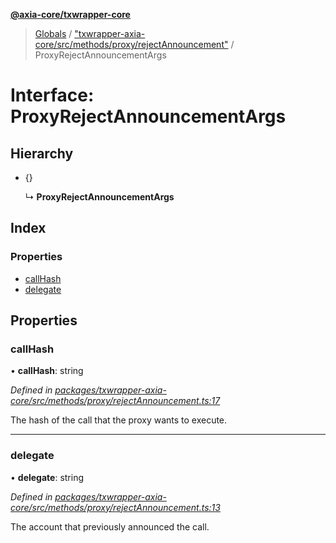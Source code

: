 **[@axia-core/txwrapper-core](../README.md)**

> [Globals](../globals.md) / ["txwrapper-axia-core/src/methods/proxy/rejectAnnouncement"](../modules/_txwrapper_axia-core_src_methods_proxy_rejectannouncement_.md) / ProxyRejectAnnouncementArgs

# Interface: ProxyRejectAnnouncementArgs

## Hierarchy

* {}

  ↳ **ProxyRejectAnnouncementArgs**

## Index

### Properties

* [callHash](_txwrapper_axia-core_src_methods_proxy_rejectannouncement_.proxyrejectannouncementargs.md#callhash)
* [delegate](_txwrapper_axia-core_src_methods_proxy_rejectannouncement_.proxyrejectannouncementargs.md#delegate)

## Properties

### callHash

•  **callHash**: string

*Defined in [packages/txwrapper-axia-core/src/methods/proxy/rejectAnnouncement.ts:17](https://github.com/axia-core/txwrapper-core/blob/731a943/packages/txwrapper-axia-core/src/methods/proxy/rejectAnnouncement.ts#L17)*

The hash of the call that the proxy wants to execute.

___

### delegate

•  **delegate**: string

*Defined in [packages/txwrapper-axia-core/src/methods/proxy/rejectAnnouncement.ts:13](https://github.com/axia-core/txwrapper-core/blob/731a943/packages/txwrapper-axia-core/src/methods/proxy/rejectAnnouncement.ts#L13)*

The account that previously announced the call.
